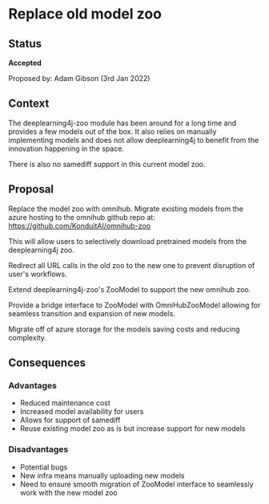 # Replace old model zoo

## Status
**Accepted**

Proposed by: Adam Gibson (3rd Jan 2022)


## Context

The deeplearning4j-zoo module has been around for a long time
and provides a few models out of the box. It also relies on manually implementing models
and does not allow deeplearning4j to benefit from the innovation happening in the space.

There is also no samediff support in this current model zoo.


## Proposal
Replace the model zoo with omnihub. Migrate existing models
from the azure hosting to the omnihub github repo at:
https://github.com/KonduitAI/omnihub-zoo

This will allow users to selectively download pretrained models
from the deeplearning4j zoo.


Redirect all URL calls in the old zoo to the new one
to prevent disruption of user's workflows.

Extend deeplearning4j-zoo's ZooModel to support the new
omnihub zoo. 

Provide a bridge interface to ZooModel with OmniHubZooModel
allowing for seamless transition and expansion of new models.

Migrate off of azure storage for the models saving costs
and reducing complexity.



## Consequences

### Advantages

* Reduced maintenance cost
* Increased model availability for users
* Allows for support of samediff
* Reuse existing model zoo as is but increase support for new models 




### Disadvantages
* Potential bugs
* New infra means manually uploading new models
* Need to ensure smooth migration of ZooModel interface to seamlessly
work with the new model zoo